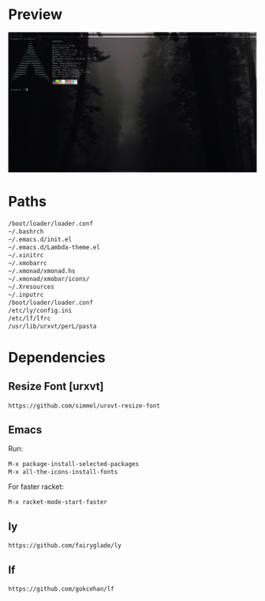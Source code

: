 # Preview
![plot](./images/desktop.png)

# Paths

```
/boot/loader/loader.conf
~/.bashrch
~/.emacs.d/init.el
~/.emacs.d/Lambda-theme.el
~/.xinitrc
~/.xmobarrc
~/.xmonad/xmonad.hs
~/.xmonad/xmobar/icons/
~/.Xresources
~/.inputrc
/boot/loader/loader.conf
/etc/ly/config.ini
/etc/lf/lfrc
/usr/lib/urxvt/perL/pasta
```

# Dependencies

## Resize Font [urxvt]
```
https://github.com/simmel/urxvt-resize-font
```

## Emacs
Run:
```
M-x package-install-selected-packages
M-x all-the-icons-install-fonts
```

For faster racket:
```
M-x racket-mode-start-faster
```

## ly
```
https://github.com/fairyglade/ly
```

## lf
```
https://github.com/gokcehan/lf
```